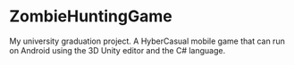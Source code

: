 # ZombieHuntingGame
My university graduation project. A HyberCasual mobile game that can run on Android using the 3D Unity editor and the C# language.
